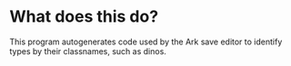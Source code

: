 ﻿# What does this do?
This program autogenerates code used by the Ark save editor to identify types by their classnames, such as dinos.


